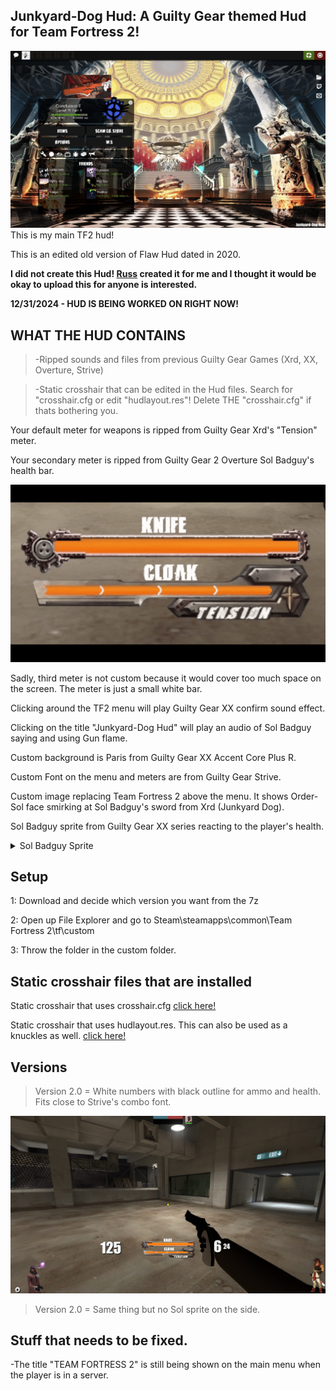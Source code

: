 ## Junkyard-Dog Hud: A Guilty Gear themed Hud for Team Fortress 2!
<img src= "https://raw.githubusercontent.com/ADAR102/Junkyard-Dog-Hud/refs/heads/main/20241231031920_1.jpg"/>
This is my main TF2 hud!

This is an edited old version of Flaw Hud dated in 2020.

**I did not create this Hud! [Russ](https://steamcommunity.com/id/RussTF2) created it for me and I thought it would be okay to upload this for anyone is interested.**

**12/31/2024 - HUD IS BEING WORKED ON RIGHT NOW!**

  

## WHAT THE HUD CONTAINS
>-Ripped sounds and files from previous Guilty Gear Games (Xrd, XX, Overture, Strive)

>-Static crosshair that can be edited in the Hud files. Search for "crosshair.cfg or edit "hudlayout.res"! Delete THE "crosshair.cfg" if thats bothering you.




Your default meter for weapons is ripped from Guilty Gear Xrd's "Tension" meter. 

Your secondary meter is ripped from Guilty Gear 2 Overture Sol Badguy's health bar. 

<img src= "https://raw.githubusercontent.com/ADAR102/Junkyard-Dog-Hud/refs/heads/main/GGXRD%20Tension%20Meter%20EX.gif"/>

Sadly, third meter is not custom because it would cover too much space on the screen. The meter is just a small white bar. 

Clicking around the TF2 menu will play Guilty Gear XX confirm sound effect. 

Clicking on the title "Junkyard-Dog Hud" will play an audio of Sol Badguy saying and using Gun flame. 

Custom background is Paris from Guilty Gear XX Accent Core Plus R. 

Custom Font on the menu and meters are from Guilty Gear Strive. 

Custom image replacing Team Fortress 2 above the menu. It shows Order-Sol face smirking at Sol Badguy's sword from Xrd (Junkyard Dog). 

Sol Badguy sprite from Guilty Gear XX series reacting to the player's health.
<details><summary> Sol Badguy Sprite </summary>

</details>

## Setup

1: Download and decide which version you want from the 7z

2: Open up File Explorer and go to Steam\steamapps\common\Team Fortress 2\tf\custom

3: Throw the folder in the custom folder.


## Static crosshair files that are installed

Static crosshair that uses crosshair.cfg [click here!](https://github.com/jooonior/tf2-static-ambassador-crosshair) 

Static crosshair that uses hudlayout.res. This can also be used as a knuckles as well. [click here!](https://github.com/Hypnootize/TF2-HUD-Crosshairs)


## Versions


>Version 2.0 = White numbers with black outline for ammo and health. Fits close to Strive's combo font.
<img src= "https://raw.githubusercontent.com/ADAR102/Junkyard-Dog-Hud/refs/heads/main/20241231034721_1.jpg"/>

>Version 2.0 = Same thing but no Sol sprite on the side.
## Stuff that needs to be fixed.


-The title "TEAM FORTRESS 2" is still being shown on the main menu when the player is in a server.
